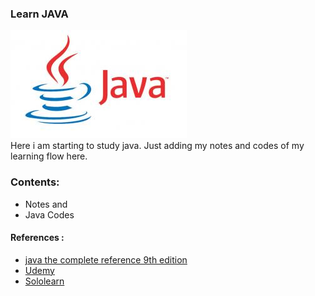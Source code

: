 ### Learn JAVA

![java](/ref/img/java-logo.jpeg)
<br>
Here i am starting to study java. Just adding my notes and codes of my learning
 flow here.
 
### Contents:

- Notes and
- Java Codes

#### References :

- [java the complete reference 9th edition](https://mitseu.files.wordpress.com/2014/08/java-the-complete-reference-ninth-editiona4.pdf)
- [Udemy](https://www.udemy.com/)
- [Sololearn](https://www.sololearn.com/)